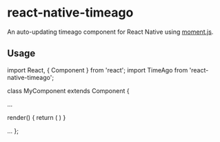 # react-native-timeago



An auto-updating timeago component for React Native using [moment.js](http://momentjs.com/).

## Usage

import React, { Component } from 'react';
import TimeAgo from 'react-native-timeago';




class MyComponent extends Component {

  ...

  render() {
    return (
      <TimeAgo time={timestamp} />
    )
  }

  ...
};
```




